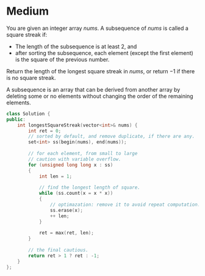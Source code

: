 # Medium

You are given an integer array $nums$. A subsequence of $nums$ is called a square streak if:

- The length of the subsequence is at least $2$, and
- after sorting the subsequence, each element (except the first element) is the square of the previous number.

Return the length of the longest square streak in $nums$, or return $-1$ if there is no square streak.

A subsequence is an array that can be derived from another array by deleting some or no elements without changing the order of the remaining elements.

```cpp
class Solution {
public:
    int longestSquareStreak(vector<int>& nums) {
        int ret = 0;
        // sorted by default, and remove duplicate, if there are any.
        set<int> ss(begin(nums), end(nums));
        
        // for each element, from small to large
        // caution with variable overflow.
        for (unsigned long long x : ss)
        {
            int len = 1;
            
            // find the longest length of square.
            while (ss.count(x = x * x))
            {
                // optimazation: remove it to avoid repeat computation.
                ss.erase(x);
                ++ len;
            }
            
            ret = max(ret, len);
        }
        
        // the final cautious.
        return ret > 1 ? ret : -1;
    }
};
```

